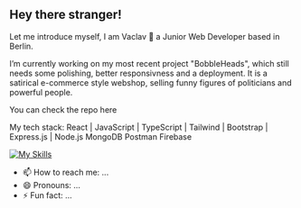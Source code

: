 ## Hey there stranger!

Let me introduce myself, I am Vaclav 👋 a Junior Web Developer based in Berlin.

I’m currently working on my most recent project "BobbleHeads", 
which still needs some polishing, better responsivness and a deployment.
It is a satirical e-commerce style webshop, 
selling funny figures of politicians and powerful people.

You can check the repo here

My tech stack:
React | JavaScript | TypeScript | Tailwind | Bootstrap | Express.js | Node.js MongoDB Postman Firebase 

  [![My Skills](https://skillicons.dev/icons?i=react,javascript,typescript,tailwind,bootstrap,express,nodejs,mongodb,sql,firebase,postman,figma&perline=8)](https://skillicons.dev)


- 📫 How to reach me: ...
- 😄 Pronouns: ...
- ⚡ Fun fact: ...

<!--
**AlexGoesCode/alexgoescode** is a ✨ _special_ ✨ repository because its `README.md` (this file) appears on your GitHub profile.

Here are some ideas to get you started:

- 🔭 I’m currently working on ...
- 🌱 I’m currently learning ...
- 👯 I’m looking to collaborate on ...
- 🤔 I’m looking for help with ...
- 💬 Ask me about ...
- 📫 How to reach me: ...
- 😄 Pronouns: ...
- ⚡ Fun fact: ...
-->
